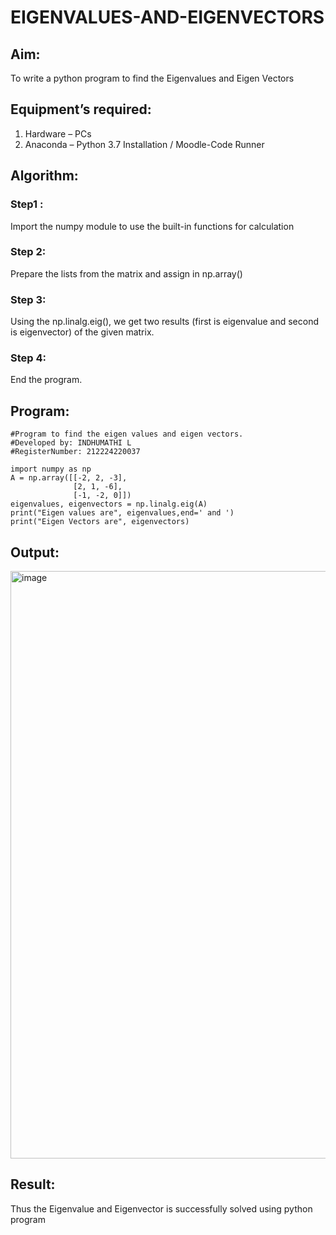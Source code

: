 # EIGENVALUES-AND-EIGENVECTORS
## Aim:
To write a python program to find the Eigenvalues and Eigen Vectors
## Equipment’s required:
1. 	Hardware – PCs
2. 	Anaconda – Python 3.7 Installation / Moodle-Code Runner
## Algorithm:
### Step1 : 
Import the numpy module to use the built-in functions for calculation
### Step 2: 
Prepare the lists from the matrix and assign in np.array()
### Step 3: 
Using the np.linalg.eig(),  we get two results (first is eigenvalue and second is eigenvector) of the given matrix.
### Step 4: 
End the program.

## Program:
```
#Program to find the eigen values and eigen vectors.
#Developed by: INDHUMATHI L
#RegisterNumber: 212224220037

import numpy as np
A = np.array([[-2, 2, -3],
              [2, 1, -6],
              [-1, -2, 0]])
eigenvalues, eigenvectors = np.linalg.eig(A)
print("Eigen values are", eigenvalues,end=' and ')
print("Eigen Vectors are", eigenvectors)
```
## Output:


<img width="1332" height="940" alt="image" src="https://github.com/user-attachments/assets/6f92dc5a-7584-4b37-926c-6a156451b037" />



## Result:
Thus the Eigenvalue and Eigenvector is successfully solved using python program
